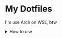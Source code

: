 <h1>My Dotfiles</h1>
<p>I'm use Arch on WSL, btw</p>
<details>
  <summary>How to use</summary>
  <ul>
    <li>chadrc.lua is nvchad config, place it in ~/.config/nvim/lua</li>
    <li>config.conf is a neofetch config, place it in ~/.config/neofetch</li>
  </ul>
</details>

